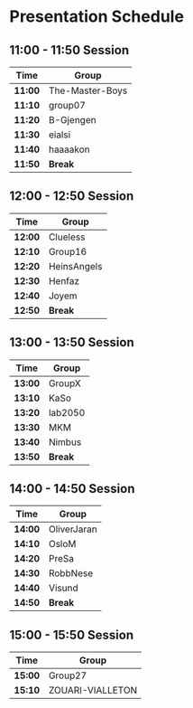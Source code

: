 # Presentation Schedule

## 11:00 - 11:50 Session

| Time      | Group           |
| --------- | --------------- |
| **11:00** | The-Master-Boys |
| **11:10** | group07         |
| **11:20** | B-Gjengen       |
| **11:30** | eialsi          |
| **11:40** | haaaakon        |
| **11:50** | **Break**       |

## 12:00 - 12:50 Session

| Time      | Group       |
| --------- | ----------- |
| **12:00** | Clueless    |
| **12:10** | Group16     |
| **12:20** | HeinsAngels |
| **12:30** | Henfaz      |
| **12:40** | Joyem       |
| **12:50** | **Break**   |

## 13:00 - 13:50 Session

| Time      | Group     |
| --------- | --------- |
| **13:00** | GroupX    |
| **13:10** | KaSo      |
| **13:20** | lab2050   |
| **13:30** | MKM       |
| **13:40** | Nimbus    |
| **13:50** | **Break** |

## 14:00 - 14:50 Session

| Time      | Group       |
| --------- | ----------- |
| **14:00** | OliverJaran |
| **14:10** | OsloM       |
| **14:20** | PreSa       |
| **14:30** | RobbNese    |
| **14:40** | Visund      |
| **14:50** | **Break**   |

## 15:00 - 15:50 Session

| Time      | Group            |
| --------- | ---------------- |
| **15:00** | Group27          |
| **15:10** | ZOUARI-VIALLETON |
